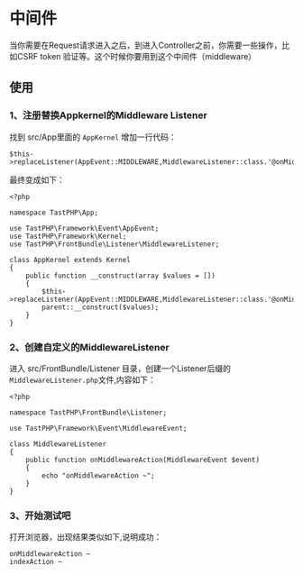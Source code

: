 # 中间件

当你需要在Request请求进入之后，到进入Controller之前，你需要一些操作，比如CSRF token 验证等。这个时候你要用到这个中间件（middleware）

## 使用

### 1、注册替换Appkernel的Middleware Listener

找到 src/App里面的 `AppKernel` 增加一行代码：
```
$this->replaceListener(AppEvent::MIDDLEWARE,MiddlewareListener::class.'@onMiddlewareAction');
```

最终变成如下：

```
<?php

namespace TastPHP\App;

use TastPHP\Framework\Event\AppEvent;
use TastPHP\Framework\Kernel;
use TastPHP\FrontBundle\Listener\MiddlewareListener;

class AppKernel extends Kernel
{
    public function __construct(array $values = [])
    {
        $this->replaceListener(AppEvent::MIDDLEWARE,MiddlewareListener::class.'@onMiddlewareAction');
        parent::__construct($values);
    }
}
```

### 2、创建自定义的MiddlewareListener

进入 src/FrontBundle/Listener 目录，创建一个Listener后缀的`MiddlewareListener.php`文件,内容如下：

```
<?php

namespace TastPHP\FrontBundle\Listener;

use TastPHP\Framework\Event\MiddlewareEvent;

class MiddlewareListener
{
    public function onMiddlewareAction(MiddlewareEvent $event)
    {
        echo "onMiddlewareAction ~";
    }
}
```

### 3、开始测试吧

打开浏览器，出现结果类似如下,说明成功：

```
onMiddlewareAction ~
indexAction ~
```
